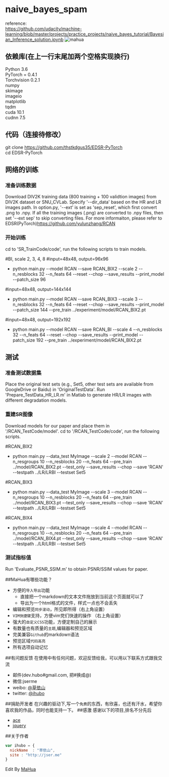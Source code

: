 # naive_bayes_spam
reference:  
https://github.com/udacity/machine-learning/blob/master/projects/practice_projects/naive_bayes_tutorial/Bayesian_Inference_solution.ipynb
![mahua](mahua-logo.jpg)

## 依赖库(在上一行末尾加两个空格实现换行)
Python 3.6  
PyTorch = 0.4.1  
Torchvision 0.2.1  
numpy  
skimage  
imageio  
matplotlib  
tqdm  
cuda 10.1  
cudnn 7.5

## 代码（连接待修改）
git clone https://github.com/thstkdgus35/EDSR-PyTorch  
cd EDSR-PyTorch

## 网络的训练
### 准备训练数据
Download DIV2K training data (800 training + 100 validtion images) from DIV2K dataset or SNU_CVLab.
Specify '--dir_data' based on the HR and LR images path. In option.py, '--ext' is set as 'sep_reset', which first convert .png to .npy. If all the training images (.png) are converted to .npy files, then set '--ext sep' to skip converting files.
For more informaiton, please refer to EDSR(PyTorch)https://github.com/yulunzhang/RCAN

### 开始训练
cd to 'SR_TrainCode/code', run the following scripts to train models.

#BI, scale 2, 3, 4, 8
#input=48x48, output=96x96
* python main.py --model RCAN --save RCAN_BIX2 --scale 2 --n_resblocks 32 --n_feats 64  --reset --chop --save_results --print_model --patch_size 96

#input=48x48, output=144x144
* python main.py --model RCAN --save RCAN_BIX3 --scale 3 --n_resblocks 32 --n_feats 64  --reset --chop --save_results --print_model --patch_size 144 --pre_train ../experiment/model/RCAN_BIX2.pt

#input=48x48, output=192x192
* python main.py --model RCAN --save RCAN_BI --scale 4 --n_resblocks 32 --n_feats 64  --reset --chop --save_results --print_model --patch_size 192 --pre_train ../experiment/model/RCAN_BIX2.pt


## 测试
### 准备测试数据集
Place the original test sets (e.g., Set5, other test sets are available from GoogleDrive or Baidu) in 'OriginalTestData'.
Run 'Prepare_TestData_HR_LR.m' in Matlab to generate HR/LR images with different degradation models.


### 重建SR图像
Download models for our paper and place them in '/RCAN_TestCode/model'.
cd to '/RCAN_TestCode/code', run the following scripts.

#RCAN_BIX2
* python main.py --data_test MyImage --scale 2 --model RCAN --n_resgroups 10 --n_resblocks 20 --n_feats 64 --pre_train ../model/RCAN_BIX2.pt --test_only --save_results --chop --save 'RCAN' --testpath ../LR/LRBI --testset Set5

#RCAN_BIX3
* python main.py --data_test MyImage --scale 3 --model RCAN --n_resgroups 10 --n_resblocks 20 --n_feats 64 --pre_train ../model/RCAN_BIX3.pt --test_only --save_results --chop --save 'RCAN' --testpath ../LR/LRBI --testset Set5

#RCAN_BIX4
* python main.py --data_test MyImage --scale 4 --model RCAN --n_resgroups 10 --n_resblocks 20 --n_feats 64 --pre_train ../model/RCAN_BIX4.pt --test_only --save_results --chop --save 'RCAN' --testpath ../LR/LRBI --testset Set5

 ### 测试指标值
 Run 'Evaluate_PSNR_SSIM.m' to obtain PSNR/SSIM values for paper.




##MaHua有哪些功能？

* 方便的`导入导出`功能
    *  直接把一个markdown的文本文件拖放到当前这个页面就可以了
    *  导出为一个html格式的文件，样式一点也不会丢失
* 编辑和预览`同步滚动`，所见即所得（右上角设置）
* `VIM快捷键`支持，方便vim党们快速的操作 （右上角设置）
* 强大的`自定义CSS`功能，方便定制自己的展示
* 有数量也有质量的`主题`,编辑器和预览区域
* 完美兼容`Github`的markdown语法
* 预览区域`代码高亮`
* 所有选项自动记忆

##有问题反馈
在使用中有任何问题，欢迎反馈给我，可以用以下联系方式跟我交流

* 邮件(dev.hubo#gmail.com, 把#换成@)
* 微信:jserme
* weibo: [@草依山](http://weibo.com/ihubo)
* twitter: [@ihubo](http://twitter.com/ihubo)

##捐助开发者
在兴趣的驱动下,写一个`免费`的东西，有欣喜，也还有汗水，希望你喜欢我的作品，同时也能支持一下。
##感激
感谢以下的项目,排名不分先后

* [ace](http://ace.ajax.org/)
* [jquery](http://jquery.com)

##关于作者

```javascript
var ihubo = {
  nickName  : "草依山",
  site : "http://jser.me"
}
```
Edit By [MaHua](http://mahua.jser.me)
